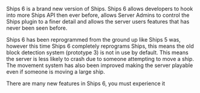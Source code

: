 Ships 6 is a brand new version of Ships. Ships 6 allows developers to hook into more Ships API then ever before, allows Server Admins to control the Ships plugin to a finer detail and allows the server users features that has never been seen before.

Ships 6 has been reprogrammed from the ground up like Ships 5 was, however this time Ships 6 completely reprograms Ships, this means the old block detection system (prototype 3) is not in use by default. This means the server is less likely to crash due to someone attempting to move a ship. The movement system has also been improved making the server playable even if someone is moving a large ship. 

There are many new features in Ships 6, you must experience it
